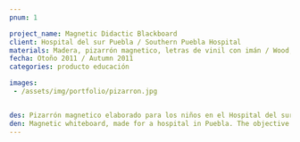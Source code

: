 ```yaml
---
pnum: 1

project_name: Magnetic Didactic Blackboard
client: Hospital del sur Puebla / Southern Puebla Hospital
materials: Madera, pizarrón magnetico, letras de vinil con imán / Wood, magnetic blackboard, vinyl magnetic characters
fecha: Otoño 2011 / Autumn 2011
categories: producto educación

images:
 - /assets/img/portfolio/pizarron.jpg


des: Pizarrón magnetico elaborado para los niños en el Hospital del sur de Puebla. Se utilizaron materiales accesibles con el objetivo de que el personal del Hospital fuera capáz de reproducir el pizarrón en otras instancias o crear figuras nuevas. Se utiliza para enseñar a los niños el abecedario, números y colores.
den: Magnetic whiteboard, made for a hospital in Puebla. The objective of this product is to teach children the abc, numbers, colors, etc., with a board that can be placed easily at the different rooms of the hospital.
---
```

